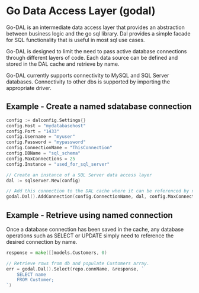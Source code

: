 # Go Data Access Layer (godal)

Go-DAL is an intermediate data access layer that provides an abstraction between business logic and the go sql library.  Dal provides a simple facade for SQL functionality that is useful in  most sql use cases.

Go-DAL is designed to limit the need to pass active database connections through different layers of code.  Each data source can be defined and stored in the DAL cache and retrieve by name.

Go-DAL currently supports connectivity to MySQL and SQL Server databases.  Connectivity to other
dbs is supported by importing the appropriate driver.

## Example - Create a named sdatabase connection

```go
config := dalconfig.Settings{}
config.Host = "mydatabasehost"
config.Port = "1433"
config.Username = "myuser"
config.Password = "mypassword"
config.ConnectionName = "ThisConnection"
config.DBName = "sql_schema"
config.MaxConnections = 25
config.Instance = "used_for_sql_server"

// Create an instance of a SQL Server data access layer
dal := sqlserver.New(config)

// Add this connection to the DAL cache where it can be referenced by name
godal.Dal().AddConnection(config.ConnectionName, dal, config.MaxConnections)
```

## Example - Retrieve using named connection

Once a database connection has been saved in the cache, any database operations such as SELECT or UPDATE simply need to reference the desired connection by name.

```go
response = make([]models.Customers, 0)

// Retrieve rows from db and populate Customers array.
err = godal.Dal().Select(repo.connName, &response, `
    SELECT name
    FROM Customer;
`)

```

